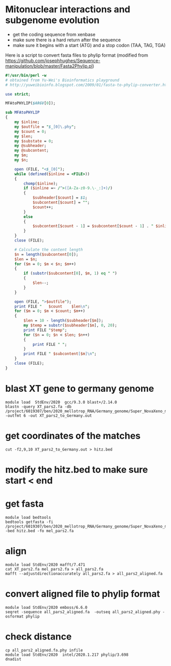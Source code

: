 
# Mitonuclear interactions and subgenome evolution

* get the coding sequence from xenbase
* make sure there is a hard return after the sequence
* make sure it begins with a start (ATG) and a stop codon (TAA, TAG, TGA)

Here is a script to convert fasta files to phylip format (modified from https://github.com/josephhughes/Sequence-manipulation/blob/master/Fasta2Phylip.pl)

```perl
#!/usr/bin/perl -w
# obtained from Yu-Wei's Bioinformatics playground 
# http://yuweibioinfo.blogspot.com/2009/01/fasta-to-phylip-converter.html

use strict;

MFAtoPHYLIP($ARGV[0]);

sub MFAtoPHYLIP
{
	my $inline;
	my $outfile = "$_[0]\.phy";
	my $count = 0;
	my $len;
	my $substate = 0;
	my @subheader;
	my @subcontent;
	my $m;
	my $n;

	open (FILE, "<$_[0]");
	while (defined($inline = <FILE>))
	{
		chomp($inline);
		if ($inline =~ /^>([A-Za-z0-9.\-_:]+)/)
		{
			$subheader[$count] = $1;
			$subcontent[$count] = "";
			$count++;
		}
		else
		{
			$subcontent[$count - 1] = $subcontent[$count - 1] . " $inline";
		}
	}
	close (FILE);

	# Calculate the content length
	$n = length($subcontent[0]);
	$len = $n;
	for ($m = 0; $m < $n; $m++)
	{
		if (substr($subcontent[0], $m, 1) eq " ")
		{
			$len--;
		}
	}

	open (FILE, ">$outfile");
	print FILE "   $count    $len\n";
	for ($m = 0; $m < $count; $m++)
	{
		$len = 10 - length($subheader[$m]);
		my $temp = substr($subheader[$m], 0, 20);
		print FILE "$temp";
		for ($n = 0; $n < $len; $n++)
		{
			print FILE " ";
		}
		print FILE " $subcontent[$m]\n";
	}
	close (FILE);
}
```

# blast XT gene to germany genome
```
module load  StdEnv/2020  gcc/9.3.0 blast+/2.14.0
blastn -query XT_pars2.fa -db /project/6019307/ben/2020_mellotrop_RNA/Germany_genome/Super_NovaXeno_mega_gt200.fasta_blastable -outfmt 6 -out XT_pars2_to_Germany.out
```
# get coordinates of the matches
```
cut -f2,9,10 XT_pars2_to_Germany.out > hitz.bed
```
# modify the hitz.bed to make sure start < end

# get fasta
```
module load bedtools
bedtools getfasta -fi /project/6019307/ben/2020_mellotrop_RNA/Germany_genome/Super_NovaXeno_mega_gt200.fasta -bed hitz.bed -fo mel_pars2.fa
```

# align 
```
module load StdEnv/2020 mafft/7.471
cat XT_pars2.fa mel_pars2.fa > all_pars2.fa
mafft --adjustdirectionaccurately all_pars2.fa > all_pars2_aligned.fa 
```
# convert aligned file to phylip format
```
module load StdEnv/2020 emboss/6.6.0
seqret -sequence all_pars2_aligned.fa  -outseq all_pars2_aligned.phy -osformat phylip
```


# check distance
```
cp all_pars2_aligned.fa.phy infile
module load StdEnv/2020  intel/2020.1.217 phylip/3.698
dnadist 
```
